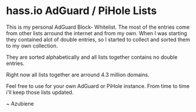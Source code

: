 # hass.io AdGuard / PiHole Lists
This is my personal AdGuard Block- Whitelist.
The most of the entries come from other lists arround the internet and from my own.
When I was starting they contained alot of double entries, so I started to collect and sorted them to my own collection.

They are sorted alphabetically and all lists together contains no double entries.

Right now all lists together are arround 4.3 million domains.

Feel free to use for your own AdGuard or PiHole instance.
From time to time i'll keep those lists updated.

~ Azubiene
